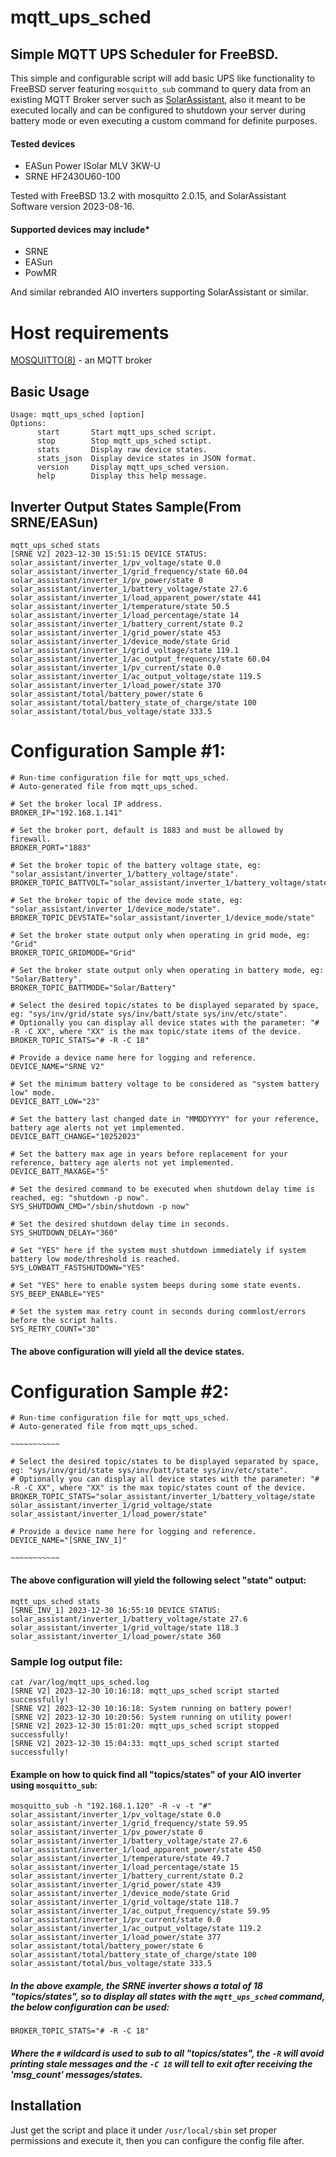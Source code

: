 mqtt_ups_sched
=============
 ## Simple MQTT UPS Scheduler for FreeBSD.
 This simple and configurable script will add basic UPS like functionality to FreeBSD server featuring `mosquitto_sub` command to query data from an existing MQTT Broker server such as [SolarAssistant](https://solar-assistant.io/), also it meant to be executed locally and can be configured to shutdown your server during battery mode or even executing a custom command for definite purposes.
 
#### Tested devices
* EASun Power ISolar MLV 3KW-U
* SRNE HF2430U60-100

 Tested with FreeBSD 13.2 with mosquitto 2.0.15, and SolarAssistant Software version 2023-08-16.

#### Supported devices may include*
* SRNE
* EASun
* PowMR

 And similar rebranded AIO inverters supporting SolarAssistant or similar.
 
Host requirements
===============
[MOSQUITTO(8)](https://man.freebsd.org/cgi/man.cgi?query=mosquitto&sektion=8&manpath=FreeBSD+13.2-RELEASE+and+Ports) - an MQTT broker

Basic Usage
-----------
```shell
Usage: mqtt_ups_sched [option]
Options:
      start       Start mqtt_ups_sched script.
      stop        Stop mqtt_ups_sched sctipt.
      stats       Display raw device states.
      stats_json  Display device states in JSON format.
      version     Display mqtt_ups_sched version.
      help        Display this help message.
```

Inverter Output States Sample(From SRNE/EASun)
-------------------------------------------------------
```shell
mqtt_ups_sched stats
[SRNE V2] 2023-12-30 15:51:15 DEVICE STATUS:
solar_assistant/inverter_1/pv_voltage/state 0.0
solar_assistant/inverter_1/grid_frequency/state 60.04
solar_assistant/inverter_1/pv_power/state 0
solar_assistant/inverter_1/battery_voltage/state 27.6
solar_assistant/inverter_1/load_apparent_power/state 441
solar_assistant/inverter_1/temperature/state 50.5
solar_assistant/inverter_1/load_percentage/state 14
solar_assistant/inverter_1/battery_current/state 0.2
solar_assistant/inverter_1/grid_power/state 453
solar_assistant/inverter_1/device_mode/state Grid
solar_assistant/inverter_1/grid_voltage/state 119.1
solar_assistant/inverter_1/ac_output_frequency/state 60.04
solar_assistant/inverter_1/pv_current/state 0.0
solar_assistant/inverter_1/ac_output_voltage/state 119.5
solar_assistant/inverter_1/load_power/state 370
solar_assistant/total/battery_power/state 6
solar_assistant/total/battery_state_of_charge/state 100
solar_assistant/total/bus_voltage/state 333.5
```

Configuration Sample #1:
=================
```shell
# Run-time configuration file for mqtt_ups_sched.
# Auto-generated file from mqtt_ups_sched.

# Set the broker local IP address.
BROKER_IP="192.168.1.141"

# Set the broker port, default is 1883 and must be allowed by firewall.
BROKER_PORT="1883"

# Set the broker topic of the battery voltage state, eg: "solar_assistant/inverter_1/battery_voltage/state".
BROKER_TOPIC_BATTVOLT="solar_assistant/inverter_1/battery_voltage/state"

# Set the broker topic of the device mode state, eg: "solar_assistant/inverter_1/device_mode/state".
BROKER_TOPIC_DEVSTATE="solar_assistant/inverter_1/device_mode/state"

# Set the broker state output only when operating in grid mode, eg: "Grid"
BROKER_TOPIC_GRIDMODE="Grid"

# Set the broker state output only when operating in battery mode, eg: "Solar/Battery".
BROKER_TOPIC_BATTMODE="Solar/Battery"

# Select the desired topic/states to be displayed separated by space, eg: "sys/inv/grid/state sys/inv/batt/state sys/inv/etc/state".
# Optionally you can display all device states with the parameter: "# -R -C XX", where "XX" is the max topic/state items of the device.
BROKER_TOPIC_STATS="# -R -C 18"

# Provide a device name here for logging and reference.
DEVICE_NAME="SRNE V2"

# Set the minimum battery voltage to be considered as "system battery low" mode.
DEVICE_BATT_LOW="23"

# Set the battery last changed date in "MMDDYYYY" for your reference, battery age alerts not yet implemented.
DEVICE_BATT_CHANGE="10252023"

# Set the battery max age in years before replacement for your reference, battery age alerts not yet implemented.
DEVICE_BATT_MAXAGE="5"

# Set the desired command to be executed when shutdown delay time is reached, eg: "shutdown -p now".
SYS_SHUTDOWN_CMD="/sbin/shutdown -p now"

# Set the desired shutdown delay time in seconds.
SYS_SHUTDOWN_DELAY="360"

# Set "YES" here if the system must shutdown immediately if system battery low mode/threshold is reached.
SYS_LOWBATT_FASTSHUTDOWN="YES"

# Set "YES" here to enable system beeps during some state events.
SYS_BEEP_ENABLE="YES"

# Set the system max retry count in seconds during commlost/errors before the script halts.
SYS_RETRY_COUNT="30"
```
#### The above configuration will yield all the device states.

Configuration Sample #2:
===================
```shell
# Run-time configuration file for mqtt_ups_sched.
# Auto-generated file from mqtt_ups_sched.

~~~~~~~~~~~

# Select the desired topic/states to be displayed separated by space, eg: "sys/inv/grid/state sys/inv/batt/state sys/inv/etc/state".
# Optionally you can display all device states with the parameter: "# -R -C XX", where "XX" is the max topic/states count of the device.
BROKER_TOPIC_STATS="solar_assistant/inverter_1/battery_voltage/state solar_assistant/inverter_1/grid_voltage/state solar_assistant/inverter_1/load_power/state"

# Provide a device name here for logging and reference.
DEVICE_NAME="[SRNE_INV_1]"

~~~~~~~~~~~
```
#### The above configuration will yield the following select "state" output:
```shell
mqtt_ups_sched stats
[SRNE_INV_1] 2023-12-30 16:55:10 DEVICE STATUS:
solar_assistant/inverter_1/battery_voltage/state 27.6
solar_assistant/inverter_1/grid_voltage/state 118.3
solar_assistant/inverter_1/load_power/state 360
```

### Sample log output file:
```shell
cat /var/log/mqtt_ups_sched.log
[SRNE V2] 2023-12-30 10:16:18: mqtt_ups_sched script started successfully!
[SRNE V2] 2023-12-30 10:16:18: System running on battery power!
[SRNE V2] 2023-12-30 10:20:56: System running on utility power!
[SRNE V2] 2023-12-30 15:01:20: mqtt_ups_sched script stopped successfully!
[SRNE V2] 2023-12-30 15:04:33: mqtt_ups_sched script started successfully!
```

#### Example on how to quick find all "topics/states" of your AIO inverter using `mosquitto_sub`:
```shell
mosquitto_sub -h "192.168.1.120" -R -v -t "#"
solar_assistant/inverter_1/pv_voltage/state 0.0
solar_assistant/inverter_1/grid_frequency/state 59.95
solar_assistant/inverter_1/pv_power/state 0
solar_assistant/inverter_1/battery_voltage/state 27.6
solar_assistant/inverter_1/load_apparent_power/state 450
solar_assistant/inverter_1/temperature/state 49.7
solar_assistant/inverter_1/load_percentage/state 15
solar_assistant/inverter_1/battery_current/state 0.2
solar_assistant/inverter_1/grid_power/state 439
solar_assistant/inverter_1/device_mode/state Grid
solar_assistant/inverter_1/grid_voltage/state 118.7
solar_assistant/inverter_1/ac_output_frequency/state 59.95
solar_assistant/inverter_1/pv_current/state 0.0
solar_assistant/inverter_1/ac_output_voltage/state 119.2
solar_assistant/inverter_1/load_power/state 377
solar_assistant/total/battery_power/state 6
solar_assistant/total/battery_state_of_charge/state 100
solar_assistant/total/bus_voltage/state 333.5
```
##### In the above example, the SRNE inverter shows a total of 18 "topics/states", so to display all states with the `mqtt_ups_sched` command, the  below configuration can be used:
```shell
BROKER_TOPIC_STATS="# -R -C 18"
```
#####  Where the `#` wildcard is used to sub to all "topics/states", the `-R` will avoid printing stale messages and the `-C 18` will tell to exit after receiving the 'msg_count' messages/states.

## Installation
 Just get the script and place it under `/usr/local/sbin` set proper permissions and execute it, then you can configure the config file after.

